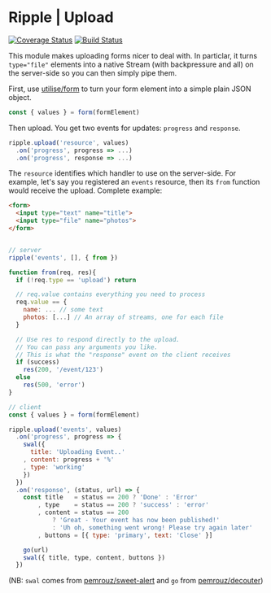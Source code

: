 # Ripple | Upload
[![Coverage Status](https://coveralls.io/repos/rijs/upload/badge.svg?branch=master&service=github)](https://coveralls.io/github/rijs/upload?branch=master)
[![Build Status](https://travis-ci.org/rijs/upload.svg)](https://travis-ci.org/rijs/upload)

This module makes uploading forms nicer to deal with. In particlar, it turns `type="file"` elements into a native Stream (with backpressure and all) on the server-side so you can then simply pipe them.

First, use [utilise/form](https://github.com/utilise/utilise#--form) to turn your form element into a simple plain JSON object.

```js
const { values } = form(formElement)
```

Then upload. You get two events for updates: `progress` and `response`.

```js
ripple.upload('resource', values)
  .on('progress', progress => ...)
  .on('progress', response => ...)
```

The `resource` identifies which handler to use on the server-side. For example, let's say you registered an `events` resource, then its `from` function would receive the upload. Complete example:

```html
<form>
  <input type="text" name="title">
  <input type="file" name="photos"> 
</form>
```

```js

// server
ripple('events', [], { from })

function from(req, res){
  if (!req.type == 'upload') return

  // req.value contains everything you need to process
  req.value == {
    name: ... // some text
    photos: [...] // An array of streams, one for each file
  }

  // Use res to respond directly to the upload. 
  // You can pass any arguments you like.
  // This is what the "response" event on the client receives
  if (success) 
    res(200, '/event/123')
  else
    res(500, 'error')
}

// client
const { values } = form(formElement)

ripple.upload('events', values)
  .on('progress', progress => {
    swal({
      title: 'Uploading Event..'
    , content: progress + '%'
    , type: 'working'
    })
  })
  .on('response', (status, url) => {
    const title   = status == 200 ? 'Done' : 'Error'
        , type    = status == 200 ? 'success' : 'error' 
        , content = status == 200 
            ? 'Great - Your event has now been published!'
            : 'Uh oh, something went wrong! Please try again later'
        , buttons = [{ type: 'primary', text: 'Close' }]

    go(url)
    swal({ title, type, content, buttons })
  })
```

(NB: `swal` comes from [pemrouz/sweet-alert](https://github.com/pemrouz/sweet-alert) and `go` from [pemrouz/decouter](https://github.com/pemrouz/decouter))